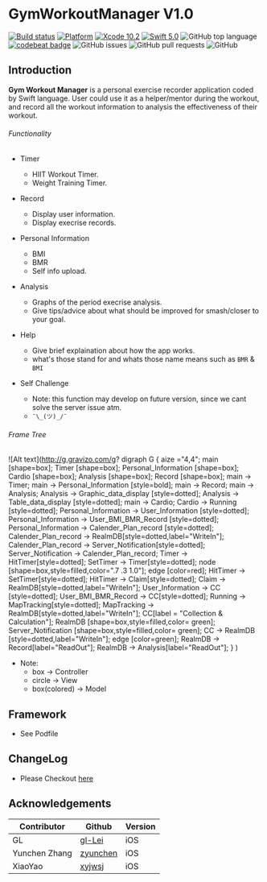 # GymWorkoutManager V1.0
[![Build status](https://build.appcenter.ms/v0.1/apps/03ead9b1-5ea6-4bbd-aec6-2fff2bc41546/branches/master/badge)](https://appcenter.ms)
[![Platform](http://img.shields.io/badge/platform-ios-blue.svg?style=flat)](https://developer.apple.com/iphone/index.action) 
[![Xcode 10.2](https://img.shields.io/badge/Xcode-10.2-blue.svg)](https://developer.apple.com/xcode/)
[![Swift 5.0](https://img.shields.io/badge/Swift-5.0-orange.svg?style=flat)](https://developer.apple.com/swift/) 
![GitHub top language](https://img.shields.io/github/languages/top/iceman201/GymWorkoutManager.svg)
[![codebeat badge](https://codebeat.co/badges/74638e53-fc92-4a28-bf68-2f7f883e011d)](https://codebeat.co/projects/github-com-nzswift-gymworkoutmanager)
![GitHub issues](https://img.shields.io/github/issues/iceman201/GymWorkoutManager.svg)
![GitHub pull requests](https://img.shields.io/github/issues-pr/iceman201/GymWorkoutManager.svg)
![GitHub](https://img.shields.io/github/license/iceman201/GymWorkoutManager.svg?style=popout)

## Introduction
**Gym Workout Manager** is a personal exercise recorder application coded by Swift language. User could use it as a helper/mentor during the workout, and record all the workout information to analysis the effectiveness of their workout.

###### Functionality

* Timer
	* HIIT Workout Timer.
	* Weight Training Timer.
* Record
	* Display user information.
	* Display execrise records.
* Personal Information
	* BMI
	* BMR
	* Self info upload.
* Analysis
	* Graphs of the period execrise analysis.
	* Give tips/advice about what should be improved for smash/closer to your goal.
* Help
	* Give brief explaination about how the app works.
	* what's those stand for and whats those name means such as `BMR` & `BMI`
	
* Self Challenge
	* Note: this function may develop on future version, since we cant solve the server issue atm.
	* `¯\_(ツ)_/¯`

###### Frame Tree

![Alt text](http://g.gravizo.com/g?
  digraph G {
    aize ="4,4";
    main [shape=box]; Timer [shape=box]; Personal_Information [shape=box]; Cardio [shape=box]; Analysis [shape=box]; Record [shape=box];
    main -> Timer;
    main -> Personal_Information [style=bold];
    main -> Record;
    main -> Analysis;
    Analysis -> Graphic_data_display [style=dotted];
    Analysis -> Table_data_display [style=dotted];
    main -> Cardio;
    Cardio -> Running [style=dotted];
    Personal_Information -> User_Information [style=dotted];
    Personal_Information -> User_BMI_BMR_Record [style=dotted];
    Personal_Information -> Calender_Plan_record [style=dotted];
    Calender_Plan_record -> RealmDB[style=dotted,label="WriteIn"];
    Calender_Plan_record -> Server_Notification[style=dotted];
    Server_Notification -> Calender_Plan_record;
    Timer -> HitTimer[style=dotted];
    SetTimer -> Timer[style=dotted];
    node [shape=box,style=filled,color=".7 .3 1.0"];
    edge [color=red];
    HitTimer -> SetTimer[style=dotted];
    HitTimer -> Claim[style=dotted];
    Claim -> RealmDB[style=dotted,label="WriteIn"];
    User_Information -> CC [style=dotted];
    User_BMI_BMR_Record -> CC[style=dotted];
    Running -> MapTracking[style=dotted];
    MapTracking -> RealmDB[style=dotted,label="WriteIn"];
    CC[label = "Collection & Calculation"];
    RealmDB [shape=box,style=filled,color= green];
    Server_Notification [shape=box,style=filled,color= green];
    CC -> RealmDB [style=dotted,label="WriteIn"];
    edge [color=green];
    RealmDB -> Record[label="ReadOut"];
    RealmDB -> Analysis[label="ReadOut"];
  }
)
 - Note: 
  	- box -> Controller
 	- circle -> View
 	- box(colored) -> Model

## Framework

* See Podfile

## ChangeLog

* Please Checkout [here](https://github.com/NZSwift/GymWorkoutManager/wiki)

## Acknowledgements

Contributor|Github|Version
-------------|-------------|-------------
GL|[gl-Lei](https://github.com/gl-Lei)| iOS
Yunchen Zhang|[zyunchen](https://github.com/zyunchen)| iOS
XiaoYao |[xyjwsj](https://github.com/xyjwsj)| iOS
